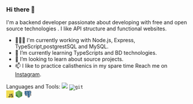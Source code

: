 ### Hi there 👋

I'm a  backend developer passionate about developing with free and open source technologies . I like API structure and functional websites.
* 👨🏽‍💻 I'm currently working with Node.js, Express, TypeScript,postgrestSQL and MySQL.
* 🌱 I’m currently learning TypeScripts and BD technologies.
* 🚀  I’m looking to learn about source projects.
* 📫 I like to practice calisthenics in my spare time Reach me on [Instagram](https://instagram.com/urquijopastrana).


Languages and Tools:
<code><img height="20"  src="https://upload.wikimedia.org/wikipedia/commons/2/2d/Visual_Studio_Code_1.18_icon.svg"></code>
<code><img src="https://www.vectorlogo.zone/logos/git-scm/git-scm-icon.svg" alt="git" height="20"/> </code>
<code><img height="20" src="https://raw.githubusercontent.com/github/explore/80688e429a7d4ef2fca1e82350fe8e3517d3494d/topics/javascript/javascript.png"></code>
<code><img height="20" src="https://raw.githubusercontent.com/github/explore/80688e429a7d4ef2fca1e82350fe8e3517d3494d/topics/nodejs/nodejs.png"></code>
<code><img src="https://raw.githubusercontent.com/devicons/devicon/master/icons/postgresql/postgresql-original.svg" height="20"/></code>
